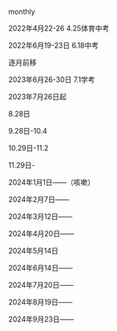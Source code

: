 monthly


2022年4月22-26 4.25体育中考

2022年6月19-23日 6.18中考

  

逐月前移

2023年6月26-30日 7.1学考

  

2023年7月26日起

8.28日

9.28日-10.4

  

  

10.29日-11.2

11.29日-

2024年1月1日——（咳嗽）

2024年2月7日——

2024年3月12日——

2024年4月20日——

2024年5月14日

2024年6月14日——

2024年7月20日——

2024年8月19日——

2024年9月23日——
